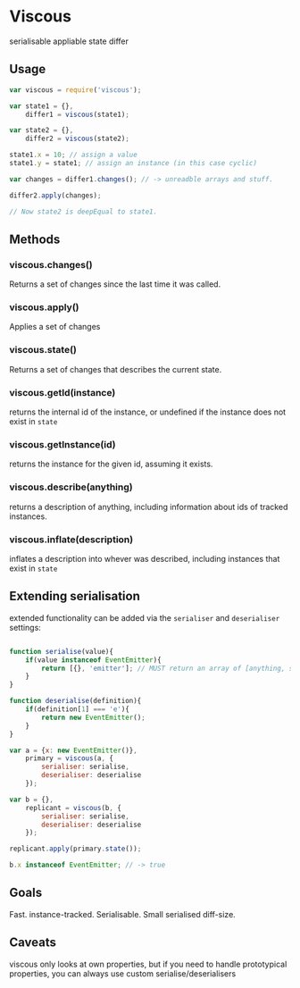 # Viscous

serialisable appliable state differ

## Usage

```javascript
var viscous = require('viscous');

var state1 = {},
    differ1 = viscous(state1);

var state2 = {},
    differ2 = viscous(state2);

state1.x = 10; // assign a value
state1.y = state1; // assign an instance (in this case cyclic)

var changes = differ1.changes(); // -> unreadble arrays and stuff.

differ2.apply(changes);

// Now state2 is deepEqual to state1.
```

## Methods

### viscous.changes()

Returns a set of changes since the last time it was called.

### viscous.apply()

Applies a set of changes

### viscous.state()

Returns a set of changes that describes the current state.

### viscous.getId(instance)

returns the internal id of the instance, or undefined if the instance does not exist in `state`

### viscous.getInstance(id)

returns the instance for the given id, assuming it exists.

### viscous.describe(anything)

returns a description of anything, including information about ids of tracked instances.

### viscous.inflate(description)

inflates a description into whever was described, including instances that exist in `state`


## Extending serialisation

extended functionality can be added via the `serialiser` and `deserialiser` settings:

```javascript

function serialise(value){
    if(value instanceof EventEmitter){
        return [{}, 'emitter']; // MUST return an array of [anything, string type]
    }
}

function deserialise(definition){
    if(definition[1] === 'e'){
        return new EventEmitter();
    }
}

var a = {x: new EventEmitter()},
    primary = viscous(a, {
        serialiser: serialise,
        deserialiser: deserialise
    });

var b = {},
    replicant = viscous(b, {
        serialiser: serialise,
        deserialiser: deserialise
    });

replicant.apply(primary.state());

b.x instanceof EventEmitter; // -> true
```



## Goals

Fast. instance-tracked. Serialisable. Small serialised diff-size.

## Caveats

viscous only looks at own properties, but if you need to handle prototypical properties, you can always use custom serialise/deserialisers
